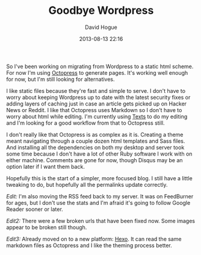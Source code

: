﻿---  
author: David Hogue  
layout: post  
title: Goodbye Wordpress  
date: 2013-08-13 22:16  
comments: true  
categories: Meta  
---

So I've been working on migrating from Wordpress to a static html scheme. For
now I'm using [Octopress][1] to generate pages. It's working well enough for
now, but I'm still looking for alternatives.

[1]: <http://octopress.org/>

I like static files because they're fast and simple to serve. I don't have to
worry about keeping Wordpress up to date with the latest security fixes or
adding layers of caching just in case an article gets picked up on Hacker News
or Reddit. I like that Octopress uses Markdown so I don't have to worry about
html while editing. I'm currently using [Texts][2] to do my editing and I'm
looking for a good workflow from that to Octopress still.

[2]: <http://www.texts.io/>

I don't really like that Octopress is as complex as it is. Creating a theme
meant navigating through a couple dozen html templates and Sass files. And
installing all the dependencies on both my desktop and server took some time
because I don't have a lot of other Ruby software I work with on either machine.
Comments are gone for now, though Disqus may be an option later if I want them
back.

Hopefully this is the start of a simpler, more focused blog. I still have a
little tweaking to do, but hopefully all the permalinks update correctly.

*Edit:* I'm also moving the RSS feed back to my server. It was on FeedBurner for
ages, but I don't use the stats and I'm afraid it's going to follow Google
Reader sooner or later.

*Edit2:* There were a few broken urls that have been fixed now. Some images
appear to be broken still though.

*Edit3:* Already moved on to a new platform: [Hexo][3]. It can read the same
markdown files as Octopress and I like the theming process better.

[3]: <http://zespia.tw/hexo/>
